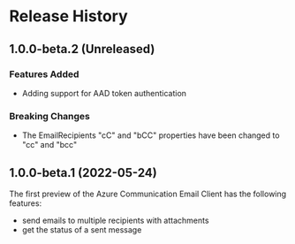 # Release History

## 1.0.0-beta.2 (Unreleased)

### Features Added

- Adding support for AAD token authentication

### Breaking Changes

- The EmailRecipients "cC" and "bCC" properties have been changed to "cc" and "bcc"

## 1.0.0-beta.1 (2022-05-24)

The first preview of the Azure Communication Email Client has the following features:

- send emails to multiple recipients with attachments
- get the status of a sent message
